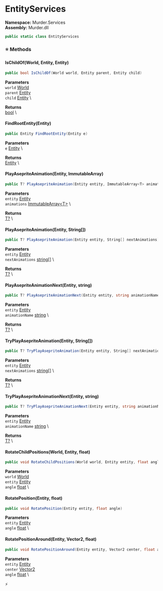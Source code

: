 # EntityServices

**Namespace:** Murder.Services \
**Assembly:** Murder.dll

```csharp
public static class EntityServices
```

### ⭐ Methods
#### IsChildOf(World, Entity, Entity)
```csharp
public bool IsChildOf(World world, Entity parent, Entity child)
```

**Parameters** \
`world` [World](/Bang/World.html) \
`parent` [Entity](/Bang/Entities/Entity.html) \
`child` [Entity](/Bang/Entities/Entity.html) \

**Returns** \
[bool](https://learn.microsoft.com/en-us/dotnet/api/System.Boolean?view=net-7.0) \

#### FindRootEntity(Entity)
```csharp
public Entity FindRootEntity(Entity e)
```

**Parameters** \
`e` [Entity](/Bang/Entities/Entity.html) \

**Returns** \
[Entity](/Bang/Entities/Entity.html) \

#### PlayAsepriteAnimation(Entity, ImmutableArray<T>)
```csharp
public T? PlayAsepriteAnimation(Entity entity, ImmutableArray<T> animations)
```

**Parameters** \
`entity` [Entity](/Bang/Entities/Entity.html) \
`animations` [ImmutableArray\<T\>](https://learn.microsoft.com/en-us/dotnet/api/System.Collections.Immutable.ImmutableArray-1?view=net-7.0) \

**Returns** \
[T?](https://learn.microsoft.com/en-us/dotnet/api/System.Nullable-1?view=net-7.0) \

#### PlayAsepriteAnimation(Entity, String[])
```csharp
public T? PlayAsepriteAnimation(Entity entity, String[] nextAnimations)
```

**Parameters** \
`entity` [Entity](/Bang/Entities/Entity.html) \
`nextAnimations` [string[]](https://learn.microsoft.com/en-us/dotnet/api/System.String?view=net-7.0) \

**Returns** \
[T?](https://learn.microsoft.com/en-us/dotnet/api/System.Nullable-1?view=net-7.0) \

#### PlayAsepriteAnimationNext(Entity, string)
```csharp
public T? PlayAsepriteAnimationNext(Entity entity, string animationName)
```

**Parameters** \
`entity` [Entity](/Bang/Entities/Entity.html) \
`animationName` [string](https://learn.microsoft.com/en-us/dotnet/api/System.String?view=net-7.0) \

**Returns** \
[T?](https://learn.microsoft.com/en-us/dotnet/api/System.Nullable-1?view=net-7.0) \

#### TryPlayAsepriteAnimation(Entity, String[])
```csharp
public T? TryPlayAsepriteAnimation(Entity entity, String[] nextAnimations)
```

**Parameters** \
`entity` [Entity](/Bang/Entities/Entity.html) \
`nextAnimations` [string[]](https://learn.microsoft.com/en-us/dotnet/api/System.String?view=net-7.0) \

**Returns** \
[T?](https://learn.microsoft.com/en-us/dotnet/api/System.Nullable-1?view=net-7.0) \

#### TryPlayAsepriteAnimationNext(Entity, string)
```csharp
public T? TryPlayAsepriteAnimationNext(Entity entity, string animationName)
```

**Parameters** \
`entity` [Entity](/Bang/Entities/Entity.html) \
`animationName` [string](https://learn.microsoft.com/en-us/dotnet/api/System.String?view=net-7.0) \

**Returns** \
[T?](https://learn.microsoft.com/en-us/dotnet/api/System.Nullable-1?view=net-7.0) \

#### RotateChildPositions(World, Entity, float)
```csharp
public void RotateChildPositions(World world, Entity entity, float angle)
```

**Parameters** \
`world` [World](/Bang/World.html) \
`entity` [Entity](/Bang/Entities/Entity.html) \
`angle` [float](https://learn.microsoft.com/en-us/dotnet/api/System.Single?view=net-7.0) \

#### RotatePosition(Entity, float)
```csharp
public void RotatePosition(Entity entity, float angle)
```

**Parameters** \
`entity` [Entity](/Bang/Entities/Entity.html) \
`angle` [float](https://learn.microsoft.com/en-us/dotnet/api/System.Single?view=net-7.0) \

#### RotatePositionAround(Entity, Vector2, float)
```csharp
public void RotatePositionAround(Entity entity, Vector2 center, float angle)
```

**Parameters** \
`entity` [Entity](/Bang/Entities/Entity.html) \
`center` [Vector2](/Murder/Core/Geometry/Vector2.html) \
`angle` [float](https://learn.microsoft.com/en-us/dotnet/api/System.Single?view=net-7.0) \



⚡